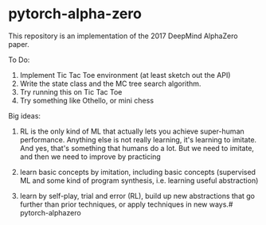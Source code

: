 # pytorch-alpha-zero

This repository is an implementation of the 2017 DeepMind AlphaZero paper. 

To Do:
1. Implement Tic Tac Toe environment (at least sketch out the API)
2. Write the state class and the MC tree search algorithm.
3. Try running this on Tic Tac Toe
4. Try something like Othello, or mini chess

Big ideas:
1. RL is the only kind of ML that actually lets you achieve super-human performance. Anything else is 
not really learning, it's learning to imitate. And yes, that's something that humans do a lot. But we need
to imitate, and then we need to improve by practicing

1. learn basic concepts by imitation, including basic concepts (supervised ML and some kind of program synthesis, i.e. learning useful abstraction)
2. learn by self-play, trial and error (RL), build up new abstractions that go further than prior techniques, or apply techniques in new ways.# pytorch-alphazero
